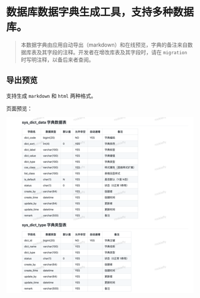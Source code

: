 # 数据库数据字典生成工具，支持多种数据库。

> 本数据字典由应用自动导出（markdown）和在线预览，字典的备注来自数据库表及其字段的注释。开发者在增改库表及其字段时，请在 `migration` 时写明注释，以备后来者查阅。

## 导出预览

支持生成 `markdown` 和 `html` 两种格式。

页面预览：

![dict.png][1]

  [1]: snapshot.png
